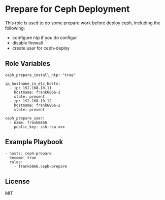 # Prepare for Ceph Deployment

This role is used to do some prepare work before deploy ceph, including the following:

* configure ntp if you do configur
* disable firewall
* create user for ceph-deploy


Role Variables
--------------
```
ceph_prepare_install_ntp: "true"

ip_hostname_in_etc_hosts:
  - ip: 192.168.10.11
    hostname: frank6866-1
    state: present
  - ip: 192.168.10.12
    hostname: frank6866-2
    state: present

ceph_prepare_user:
  - name: frank6866
    public_key: ssh-rsa xxx
```

Example Playbook
----------------

```
- hosts: ceph-prepare
  become: true
  roles:
    - frank6866.ceph-prepare
```

License
-------

MIT

